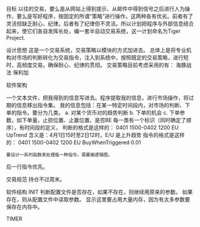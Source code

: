 目标
以往的交易，要么是从网站上得到提示、从邮件中得到信号之后进行人为操作，要么是写好程序，按固定的所谓“策略”进行操作。这两种各有优劣。前者有了灵活但缺乏耐心、纪律。后者有了纪律但不灵活。所以计划把程序与外部信息结合起来，使它们各自发挥长处，编一套半自动交易系统，这一计划命名为Tiger Project.

设计思想
这是一个交易系统，交易策略以模块的方式加进去。
总体上是将专业机构对市场的判断转化为交易指令，注入到系统中，按照既定的交易策略，进行短时，高频度交易。确保耐心、纪律的贯彻。
交易策略目前考虑采用的有：
	海豚战法
	保利加
	

软件架构

一个文本文件，把我得到的信息写进去。程序提取我的信息，进行市场操作，将过期的信息移出指令集。
我的信息包括：在某一特定时间段内，对市场的判断、下单的指令。要分为几类。
		a. 对某个货币对的趋势判断
		b. 下单的机会
		c. 下单参数，如下单量，止损位置、止赢位置、是否BE
每一类有一个标识（同时确定了顺序），有时间段的定义，
判断的格式是这样的：
	0401 1500-0402 1200 EU UpTrend
	含义是：4月1日15时至2日12时，E/U 是上升趋势
	指令的格式是这样的：
		0401 1500-0402 1200 EU BuyWhenTriggered 0.01
		
	要设计一系列函数来处理每一种指令。需要画逻辑图。
后一行指令优先。

交易规范
持仓不过周末。

软件结构
INIT
判断配置文件是否存在，如果不存在，则继续用原来的参数。
如果存在，则从配置文件中读取参数。
显示这里要占用大量内存，因为有太多参数要保存在内存中。

TIMER
